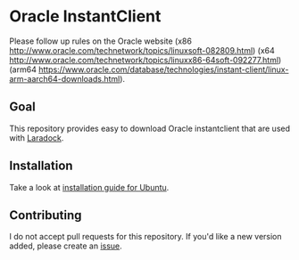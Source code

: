 # Oracle InstantClient

Please follow up rules on the Oracle website (x86 http://www.oracle.com/technetwork/topics/linuxsoft-082809.html) (x64 http://www.oracle.com/technetwork/topics/linuxx86-64soft-092277.html) (arm64 https://www.oracle.com/database/technologies/instant-client/linux-arm-aarch64-downloads.html).

## Goal

This repository provides easy to download Oracle instantclient that are used with [Laradock](https://github.com/laradock/laradock).

## Installation

Take a look at [installation guide for Ubuntu](https://help.ubuntu.com/community/Oracle%20Instant%20Client).

## Contributing

I do not accept pull requests for this repository. If you'd like a new version added, please create an [issue](https://github.com/the-paulus/oracle-instantclient/issues).
